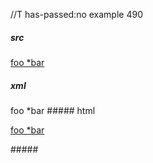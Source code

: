 //T has-passed:no
example 490
##### src
[foo *bar](baz*)
##### xml
<?xml version="1.0" encoding="UTF-8"?>
<!DOCTYPE document SYSTEM "CommonMark.dtd">
<document xmlns="http://commonmark.org/xml/1.0">
  <paragraph>
    <link destination="baz*" title="">
      <text>foo *bar</text>
    </link>
  </paragraph>
</document>
##### html
<p><a href="baz*">foo *bar</a></p>
#####
